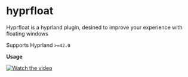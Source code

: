# hyprfloat

Hyprfloat is a hyprland plugin, desined to improve your experience with floating windows 

Supports Hyprland `>=42.0`

**Usage**

[![Watch the video](https://i.sstatic.net/Vp2cE.png)](assets/demo.mp4)
